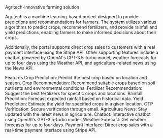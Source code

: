 Agritech-innovative farming solution

Agritech is a machine learning-based project designed to provide predictions and recommendations for farmers. The system utilizes various algorithms to predict crops, recommend fertilizers, and provide rainfall and yield predictions, enabling farmers to make informed decisions about their crops.

Additionally, the portal supports direct crop sales to customers with a real payment interface using the Stripe API. Other supporting features include a chatbot powered by OpenAI's GPT-3.5-turbo model, weather forecasts for up to four days using the Weather API, and agriculture-related news using the News API.

Features
Crop Prediction: Predict the best crop based on location and season.
Crop Recommendation: Recommend suitable crops based on soil nutrients and environmental conditions.
Fertilizer Recommendation: Suggest the best fertilizers for specific crops and locations.
Rainfall Prediction: Forecast expected rainfall based on historical data.
Yield Prediction: Estimate the yield for specified crops in a given location.
OTP Verification: Secure verification through email.
Agriculture News: Stay updated with the latest news in agriculture.
Chatbot: Interactive chatbot using OpenAI's GPT-3.5-turbo model.
Weather Forecast: Get weather forecasts for up to four days.
Payment Interface: Direct crop sales with a real-time payment interface using Stripe API.

